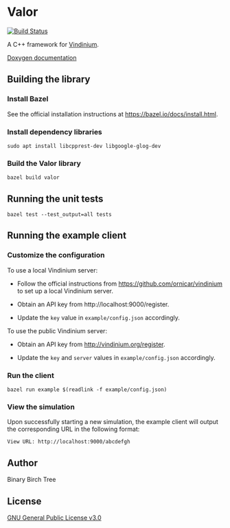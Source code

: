 Valor
=====

[![Build Status](https://travis-ci.org/binarybirchtree/valor.svg)](https://travis-ci.org/binarybirchtree/valor)

A C++ framework for [Vindinium](http://vindinium.org).

[Doxygen documentation](https://binarybirchtree.github.io/valor/annotated.html)

## Building the library

### Install Bazel

See the official installation instructions at https://bazel.io/docs/install.html.

### Install dependency libraries

```Shell
sudo apt install libcpprest-dev libgoogle-glog-dev
```

### Build the Valor library

```Shell
bazel build valor
```

## Running the unit tests

```Shell
bazel test --test_output=all tests
```

## Running the example client

### Customize the configuration

To use a local Vindinium server:

* Follow the official instructions from https://github.com/ornicar/vindinium to set up a local Vindinium server.

* Obtain an API key from http://localhost:9000/register.

* Update the `key` value in `example/config.json` accordingly.

To use the public Vindinium server:

* Obtain an API key from http://vindinium.org/register.

* Update the `key` and `server` values in `example/config.json` accordingly.

### Run the client

```Shell
bazel run example $(readlink -f example/config.json)
```

### View the simulation

Upon successfully starting a new simulation, the example client will output the corresponding URL in the following format:

```
View URL: http://localhost:9000/abcdefgh
```

## Author

Binary Birch Tree

## License

[GNU General Public License v3.0](https://www.gnu.org/licenses/gpl-3.0.html)
